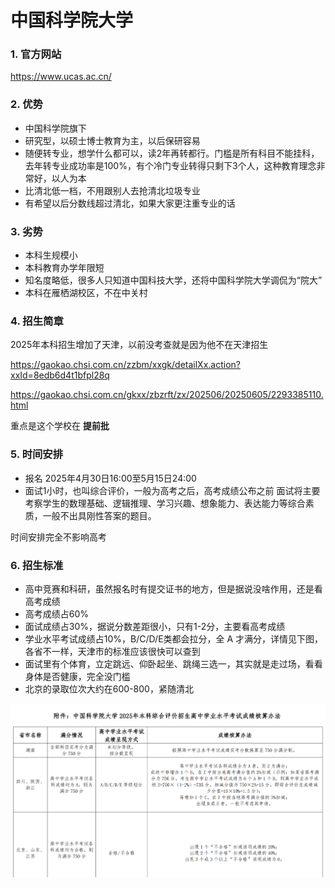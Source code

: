 # 中国科学院大学

### 1. 官方网站

https://www.ucas.ac.cn/

### 2. 优势

- 中国科学院旗下
- 研究型，以硕士博士教育为主，以后保研容易
- 随便转专业，想学什么都可以，读2年再转都行。门槛是所有科目不能挂科，去年转专业成功率是100%，有个冷门专业转得只剩下3个人，这种教育理念非常好，以人为本
- 比清北低一档，不用跟别人去抢清北垃圾专业
- 有希望以后分数线超过清北，如果大家更注重专业的话

### 3. 劣势

- 本科生规模小
- 本科教育办学年限短
- 知名度略低，很多人只知道中国科技大学，还将中国科学院大学调侃为“院大”
- 本科在雁栖湖校区，不在中关村

### 4. 招生简章

2025年本科招生增加了天津，以前没考查就是因为他不在天津招生

https://gaokao.chsi.com.cn/zzbm/xxgk/detailXx.action?xxId=8edb6d4t1bfpl28q

https://gaokao.chsi.com.cn/gkxx/zbzrft/zx/202506/20250605/2293385110.html


重点是这个学校在 **提前批**

### 5. 时间安排

- 报名 2025年4月30日16:00至5月15日24:00
- 面试1小时，也叫综合评价，一般为高考之后，高考成绩公布之前
  面试将主要考察学生的数理基础、逻辑推理、学习兴趣、想象能力、表达能力等综合素质，一般不出具刚性答案的题目。

时间安排完全不影响高考

### 6. 招生标准

- 高中竞赛和科研，虽然报名时有提交证书的地方，但是据说没啥作用，还是看高考成绩
- 高考成绩占60%
- 面试成绩占30%，据说分数差距很小，只有1-2分，主要看高考成绩
- 学业水平考试成绩占10%，B/C/D/E类都会拉分，全 A 才满分，详情见下图，各省不一样，天津市的标准应该很快可以查到
- 面试里有个体育，立定跳远、仰卧起坐、跳绳三选一，其实就是走过场，看看身体是否健康，完全没门槛
- 北京的录取位次大约在600-800，紧随清北

![alt text](img/ucas-1.png)